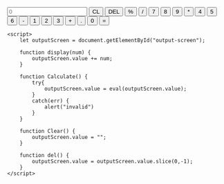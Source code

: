 <!DOCTYPE html>
<html lang="en">
<head>
    <meta charset="UTF-8">
    <meta http-equiv="X-UA-Compatible" content="IE=edge">
    <meta name="viewport" content="width=device-width, initial-scale=1.0">
    <link rel="stylesheet" href="style.css">
    <title>Kalkulator</title>
</head>
<body>
    <div class="container">
        <div class="calculator">
            <input type="text" placeholder="0" id="output-screen">
            <button onclick="Clear()">CL</button>
            <button onclick="del()">DEL</button>
            <button onclick="display('%')">%</button>
            <button onclick="display('/')">/</button>
            <button onclick="display('7')">7</button>
            <button onclick="display('8')">8</button>
            <button onclick="display('9')">9</button>
            <button onclick="display('*')">*</button>
            <button onclick="display('4')">4</button>
            <button onclick="display('5')">5</button>
            <button onclick="display('6')">6</button>
            <button onclick="display('-')">-</button>
            <button onclick="display('1')">1</button>
            <button onclick="display('2')">2</button>
            <button onclick="display('3')">3</button>
            <button onclick="display('+')">+</button>
            <button onclick="display('.')">.</button>
            <button onclick="display('0')">0</button>
            <button onclick="Calculate()" class="equal">=</button>
        </div>
    </div>

    <script>
        let outputScreen = document.getElementById("output-screen");

        function display(num) {
            outputScreen.value += num;
        }

        function Calculate() {
            try{
                outputScreen.value = eval(outputScreen.value);
            }
            catch(err) {
                alert("invalid")
            }
        }

        function Clear() {
            outputScreen.value = "";
        }

        function del() {
            outputScreen.value = outputScreen.value.slice(0,-1);
        }
    </script>
</body>
</html>
